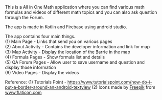 This is a All in One Math application where you can find various math formulas and videos of different math topics and you can also ask question through the Forum.

The app is made in Kotlin and Firebase using android studio.

The app contains four main things. <br />
(1) Main Page - Links that send you on various pages <br />
(2) About Activity - Contains the developer information and link for map <br />
(3) Map Activity - Display the location of the Barrie in the map <br />
(4) Formula Pages - Show formula list and details <br />
(5) QA Forum Pages - Allow user to save username and question and display those information <br />
(6) Video Pages - Display the videos

Reference:
(1) Tutorials Point - https://www.tutorialspoint.com/how-do-i-put-a-border-around-an-android-textview
(2) Icons made by <a href="https://www.flaticon.com/authors/freepik" title="Freepik">Freepik</a> from <a href="https://www.flaticon.com/" title="Flaticon"> www.flaticon.com</a>
